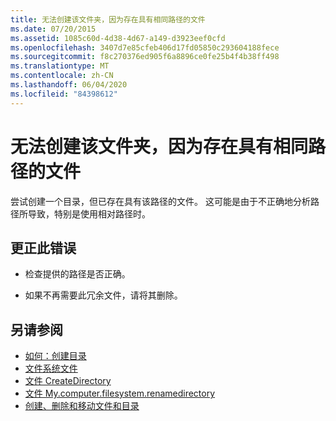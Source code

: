 ```yaml
---
title: 无法创建该文件夹，因为存在具有相同路径的文件
ms.date: 07/20/2015
ms.assetid: 1085c60d-4d38-4d67-a149-d3923eef0cfd
ms.openlocfilehash: 3407d7e85cfeb406d17fd05850c293604188fece
ms.sourcegitcommit: f8c270376ed905f6a8896ce0fe25b4f4b38ff498
ms.translationtype: MT
ms.contentlocale: zh-CN
ms.lasthandoff: 06/04/2020
ms.locfileid: "84398612"
---
```

# <a name="the-folder-cannot-be-created-since-a-file-already-exists-with-the-same-path"></a>无法创建该文件夹，因为存在具有相同路径的文件
尝试创建一个目录，但已存在具有该路径的文件。 这可能是由于不正确地分析路径所导致，特别是使用相对路径时。  
  
## <a name="to-correct-this-error"></a>更正此错误  
  
- 检查提供的路径是否正确。  
  
- 如果不再需要此冗余文件，请将其删除。  
  
## <a name="see-also"></a>另请参阅

- [如何：创建目录](../developing-apps/programming/drives-directories-files/how-to-create-a-directory.md)
- [文件系统文件](xref:Microsoft.VisualBasic.FileIO.FileSystem)
- [文件 CreateDirectory](xref:Microsoft.VisualBasic.MyServices.FileSystemProxy.CreateDirectory%2A)
- [文件 My.computer.filesystem.renamedirectory](xref:Microsoft.VisualBasic.MyServices.FileSystemProxy.RenameDirectory%2A)
- [创建、删除和移动文件和目录](../developing-apps/programming/drives-directories-files/creating-deleting-and-moving-files-and-directories.md)
